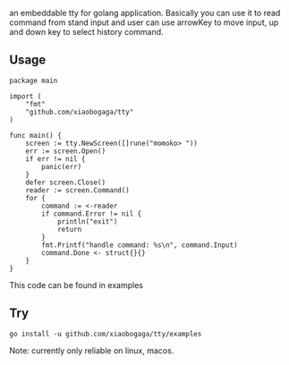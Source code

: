 an embeddable tty for golang application. Basically you can use it to read command from stand input
and user can use arrowKey to move input, up and down key to select history command.

## Usage

```golang
package main

import (
	"fmt"
	"github.com/xiaobogaga/tty"
)

func main() {
	screen := tty.NewScreen([]rune("momoko> "))
	err := screen.Open()
	if err != nil {
		panic(err)
	}
	defer screen.Close()
	reader := screen.Command()
	for {
		command := <-reader
		if command.Error != nil {
			println("exit")
			return
		}
		fmt.Printf("handle command: %s\n", command.Input)
		command.Done <- struct{}{}
	}
}
```

This code can be found in examples

## Try

```golang
go install -u github.com/xiaobogaga/tty/examples
```

Note: currently only reliable on linux, macos.